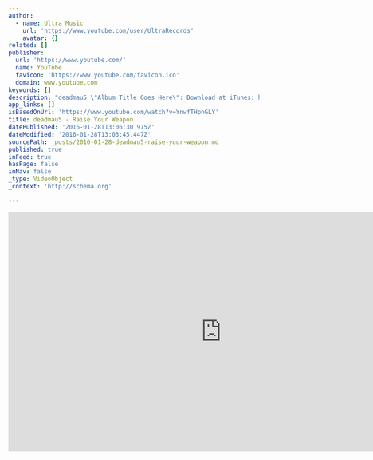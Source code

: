 ```yaml
---
author:
  - name: Ultra Music
    url: 'https://www.youtube.com/user/UltraRecords'
    avatar: {}
related: []
publisher:
  url: 'https://www.youtube.com/'
  name: YouTube
  favicon: 'https://www.youtube.com/favicon.ico'
  domain: www.youtube.com
keywords: []
description: "deadmau5 \"Album Title Goes Here\": Download at iTunes: http://smarturl.it/albumtitlegoeshere Available in stores at Best Buy: http://smarturl.it/bbalbumtitlegoeshere For more songs like \"Raise Your Weapon\", follow our \"Today's Deep House\" Spotify playlist! http://smarturl.it/TodaysDeepHouse Pre-order the full DVD 'Deadmau5 - Meowingtons Hax Live From Toronto' releasing 1/24 here: http://goo.gl/NMq65 deadmau5 - Raise Your Weapon from Ultra Music."
app_links: []
isBasedOnUrl: 'https://www.youtube.com/watch?v=YnwfTHpnGLY'
title: deadmau5 - Raise Your Weapon
datePublished: '2016-01-28T13:06:30.975Z'
dateModified: '2016-01-28T13:03:45.447Z'
sourcePath: _posts/2016-01-28-deadmau5-raise-your-weapon.md
published: true
inFeed: true
hasPage: false
inNav: false
_type: VideoObject
_context: 'http://schema.org'

---
```

<iframe src="https://cdn.embedly.com/widgets/media.html?src=https%3A%2F%2Fwww.youtube.com%2Fembed%2FYnwfTHpnGLY%3Ffeature%3Doembed&amp;url=https%3A%2F%2Fwww.youtube.com%2Fwatch%3Fv%3DYnwfTHpnGLY&amp;image=https%3A%2F%2Fi.ytimg.com%2Fvi%2FYnwfTHpnGLY%2Fhqdefault.jpg&amp;key=b7d04c9b404c499eba89ee7072e1c4f7&amp;type=text%2Fhtml&amp;schema=youtube" width="854" height="480" scrolling="no" frameborder="0" allowfullscreen="allowfullscreen" style=""></iframe>